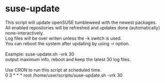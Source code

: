 # suse-update
This script will update openSUSE tumbleweed with the newest packages.  <br>
All enabled repositories will be refreshed and updates done (automatically) none-interactively. <br>
Log files will be over writen unless the -k switch is used. <br>
You can reboot the system after updating by using -r option. <br>
 <br>
Example:
  suse-update.sh -vrk 30 <br>
  output maximum info, reboot and keep the latest 30 log files. <br>
   <br>
Use CRON to run this script at scheduled time.<br>
0 3 * * * root /home/user/scripts/suse-update.sh -vrk 30<br>
